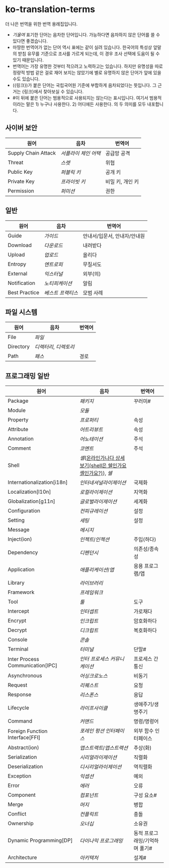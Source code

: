 # ko-translation-terms

더 나은 번역을 위한 번역 용례집입니다.

- *기울여* 표기한 단어는 음차한 단어입니다. 가능하다면 음차하지 않은 단어를 쓸 수 있다면 좋겠습니다.
- 마땅한 번역어가 없는 단어 역시 표에는 같이 실려 있습니다. 한국어의 특성상 앞말의 받침 유무를 기준으로 조사를 가르게 되는데, 이 경우 조사 선택에 도움이 될 수 있기 때문입니다.
- 번역어는 가장 유명한 것부터 적으려고 노력하고는 있습니다. 하지만 유명성을 따로 정량적 방법 같은 걸로 재어 보지는 않았기에 별로 유명하지 않은 단어가 앞에 있을 수도 있습니다.
- ({링크})가 붙은 단어는 국립국어원 기준에 부합하게 음차되었다는 뜻입니다. 그 근거는 {링크}에서 찾아보실 수 있습니다.
- \#이 뒤에 붙은 단어는 범용적으로 사용되지는 않는다는 표시입니다. 여기서 범용적이라는 말은 1) 누구나 사용한다. 2) 어디에든 사용한다. 의 두 의미를 모두 내포합니다.

## 사이버 보안

| 원어                | 음차                 | 번역어           |
| ------------------- | -------------------- | ---------------- |
| Supply Chain Attack | *서플라이 체인 어택* | 공급망 공격      |
| Threat              | *스렛*               | 위협             |
| Public Key          | *퍼블릭 키*          | 공개 키          |
| Private Key         | *프라이빗 키*        | 비밀 키, 개인 키 |
| Permission          | *퍼미션*             | 권한             |

## 일반

| 원어          | 음차              | 번역어                       |
| ------------- | ----------------- | ---------------------------- |
| Guide         | *가이드*          | 안내서/입문서, 안내자/안내원 |
| Download      | *다운로드*        | 내려받다                     |
| Upload        | *업로드*          | 올리다                       |
| Entropy       | *엔트로피*        | 무질서도                     |
| External      | *익스터널*        | 외부(의)                     |
| Notification  | *노티피케이션*    | 알림                         |
| Best Practice | *베스트 프랙티스* | 모범 사례                    |

## 파일 시스템

| 원어      | 음차                   | 번역어 |
| --------- | ---------------------- | ------ |
| File      | *파일*                 |        |
| Directory | *디렉터리*, *디렉토리* |        |
| Path      | *패스*                 | 경로   |

## 프로그래밍 일반

| 원어                             | 음차                                                              | 번역어                         |
| -------------------------------- | ----------------------------------------------------------------- | ------------------------------ |
| Package                          | *패키지*                                                          | 꾸러미#                        |
| Module                           | *모듈*                                                            |                                |
| Property                         | *프로퍼티*                                                        | 속성                           |
| Attribute                        | *어트리뷰트*                                                      | 속성                           |
| Annotation                       | *어노테이션*                                                      | 주석                           |
| Comment                          | *코멘트*                                                          | 주석                           |
| Shell                            | *셸*([온라인가나다 상세보기(shell은 쉘인가요 셸인가요?)][]), *쉘* |                                |
| Internationalization[i18n]       | *인터네셔널라이제이션*                                            | 국제화                         |
| Localization[l10n]               | *로컬라이제이션*                                                  | 지역화                         |
| Globalization[g11n]              | *글로벌라이제이션*                                                | 세계화                         |
| Configuration                    | *컨피규레이션*                                                    | 설정                           |
| Setting                          | *세팅*                                                            | 설정                           |
| Message                          | *메시지*                                                          |                                |
| Inject(ion)                      | *인젝트*/*인젝션*                                                 | 주입(하다)                     |
| Dependency                       | *디펜던시*                                                        | 의존성/종속성                  |
| Application                      | *애플리케이션*/*앱*                                               | 응용 프로그램/앱               |
| Library                          | *라이브러리*                                                      |                                |
| Framework                        | *프레임워크*                                                      |                                |
| Tool                             | *툴*                                                              | 도구                           |
| Intercept                        | *인터셉트*                                                        | 가로채다                       |
| Encrypt                          | *인크립트*                                                        | 암호화하다                     |
| Decrypt                          | *디크립트*                                                        | 복호화하다                     |
| Console                          | *콘솔*                                                            |                                |
| Terminal                         | *터미널*                                                          | 단말#                          |
| Inter Process Communication[IPC] | *인터 프로세스 커뮤니케이션*                                      | 프로세스 간 통신               |
| Asynchronous                     | *어싱크로노스*                                                    | 비동기                         |
| Request                          | *리퀘스트*                                                        | 요청                           |
| Response                         | *리스폰스*                                                        | 응답                           |
| Lifecycle                        | *라이프사이클*                                                    | 생애주기/생명주기              |
| Command                          | *커맨드*                                                          | 명령/명령어                    |
| Foreign Function Interface[FFI]  | *포레인 펑션 인터페이스*                                          | 외부 함수 인터페이스           |
| Abstract(ion)                    | *앱스트랙트*/*앱스트랙션*                                         | 추상(화)                       |
| Serialization                    | *시리얼라이제이션*                                                | 직렬화                         |
| Deserialization                  | *디시리얼라이제이션*                                              | 역직렬화                       |
| Exception                        | *익셉션*                                                          | 예외                           |
| Error                            | *에러*                                                            | 오류                           |
| Component                        | *컴포넌트*                                                        | 구성 요소#                     |
| Merge                            | *머지*                                                            | 병합                           |
| Conflict                         | *컨플릭트*                                                        | 충돌                           |
| Ownership                        | *오너십*                                                          | 소유권                         |
| Dynamic Programming[DP]          | *다이나믹 프로그래밍*                                             | 동적 프로그래밍/기억하며 풀기# |
| Architecture                     | *아키텍처*                                                        | 설계#                          |

[온라인가나다 상세보기(shell은 쉘인가요 셸인가요?)]: https://www.korean.go.kr/front/onlineQna/onlineQnaView.do?mn_id=&qna_seq=227009&pageIndex=1